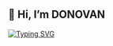 👋 Hi, I’m DONOVAN
---
<a href="https://git.io/typing-svg"><img src="https://readme-typing-svg.herokuapp.com?font=robot&pause=1000&color=1AEBF7FF&width=435&lines=%22+In+progress+.+.+.+%22" alt="Typing SVG" /></a>
<!---
KevinDonovan2/KevinDonovan2 is a ✨ special ✨ repository because its `README.md` (this file) appears on your GitHub profile.
You can click the Preview link to take a look at your changes.
--->
